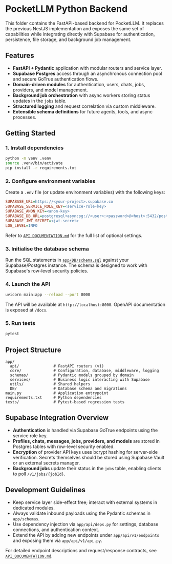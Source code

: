 # PocketLLM Python Backend

This folder contains the FastAPI-based backend for PocketLLM. It replaces the previous NestJS implementation and exposes the same
set of capabilities while integrating directly with Supabase for authentication, persistence, file storage, and background job
management.

## Features

- **FastAPI + Pydantic** application with modular routers and service layer.
- **Supabase Postgres** access through an asynchronous connection pool and secure GoTrue authentication flows.
- **Domain-driven modules** for authentication, users, chats, jobs, providers, and model management.
- **Background job orchestration** with async workers storing status updates in the `jobs` table.
- **Structured logging** and request correlation via custom middleware.
- **Extensible schema definitions** for future agents, tools, and async processes.

## Getting Started

### 1. Install dependencies

```bash
python -m venv .venv
source .venv/bin/activate
pip install -r requirements.txt
```

### 2. Configure environment variables

Create a `.env` file (or update environment variables) with the following keys:

```ini
SUPABASE_URL=https://<your-project>.supabase.co
SUPABASE_SERVICE_ROLE_KEY=<service-role-key>
SUPABASE_ANON_KEY=<anon-key>
SUPABASE_DB_URL=postgresql+asyncpg://<user>:<password>@<host>:5432/postgres
SUPABASE_JWT_SECRET=<jwt-secret>
LOG_LEVEL=INFO
```

Refer to [`API_DOCUMENTATION.md`](API_DOCUMENTATION.md) for the full list of optional settings.

### 3. Initialise the database schema

Run the SQL statements in [`app/DB/schema.sql`](app/DB/schema.sql) against your Supabase/Postgres instance. The schema is designed
to work with Supabase's row-level security policies.

### 4. Launch the API

```bash
uvicorn main:app --reload --port 8000
```

The API will be available at `http://localhost:8000`. OpenAPI documentation is exposed at `/docs`.

### 5. Run tests

```bash
pytest
```

## Project Structure

```text
app/
  api/               # FastAPI routers (v1)
  core/              # Configuration, database, middleware, logging
  schemas/           # Pydantic models grouped by domain
  services/          # Business logic interacting with Supabase
  utils/             # Shared helpers
  DB/                # Database schema and migrations
main.py              # Application entrypoint
requirements.txt     # Python dependencies
tests/               # Pytest-based regression tests
```

## Supabase Integration Overview

- **Authentication** is handled via Supabase GoTrue endpoints using the service role key.
- **Profiles, chats, messages, jobs, providers, and models** are stored in Postgres tables with row-level security enabled.
- **Encryption** of provider API keys uses bcrypt hashing for server-side verification. Secrets themselves should be stored using
  Supabase Vault or an external secrets manager.
- **Background jobs** update their status in the `jobs` table, enabling clients to poll `/v1/jobs/{jobId}`.

## Development Guidelines

- Keep service layer side-effect free; interact with external systems in dedicated modules.
- Always validate inbound payloads using the Pydantic schemas in `app/schemas`.
- Use dependency injection via `app/api/deps.py` for settings, database connections, and authentication context.
- Extend the API by adding new endpoints under `app/api/v1/endpoints` and exposing them via `app/api/v1/api.py`.

For detailed endpoint descriptions and request/response contracts, see [`API_DOCUMENTATION.md`](API_DOCUMENTATION.md).
